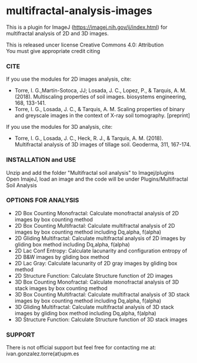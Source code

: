# multifractal-analysis-images

This is a plugin for ImageJ (https://imagej.nih.gov/ij/index.html) for multifractal analysis of 2D and 3D images.

This is released uncer license Creative Commons 4.0: Attribution   
You must give appropriate credit citing

### CITE 
If you use the modules for 2D images analysis, cite:

* Torre, I. G.,Martín-Sotoca, JJ;  Losada, J. C., Lopez, P., & Tarquis, A. M. (2018). Multiscaling properties of soil images. biosystems engineering, 168, 133-141.
* Torre, I. G., Losada, J. C., & Tarquis, A. M. Scaling properties of binary and greyscale images in the context of X-ray soil tomography. [preprint]

If you use the modules for 3D analysis, cite:  
* Torre, I. G., Losada, J. C., Heck, R. J., & Tarquis, A. M. (2018). Multifractal analysis of 3D images of tillage soil. Geoderma, 311, 167-174.


### INSTALLATION and USE

Unzip and add the folder  "Multifractal soil analysis" to Imagej/plugins  
Open ImajeJ, load an image and the code will be under Plugins/Multifractal Soil Analysis


### OPTIONS FOR ANALYSIS

* 2D Box Counting Monofractal: Calculate monofractal analysis of 2D images by box counting method
* 2D Box Counting Multifractal: Calculate multifractal analysis of 2D images by box counting method including Dq,alpha, f(alpha)
* 2D Gliding Multifractal: Calculate multifractal analysis of 2D images by gliding box method including Dq,alpha, f(alpha)
* 2D Lac Conf Entropy: Calculate lacunarity and configuration entropy of 2D B&W images by gliding box method
* 2D Lac Gray: Calculate lacunarity of 2D gray images by gliding box method
* 2D Structure Function: Calculate Structure function of 2D images
* 3D Box Counting Monofractal: Calculate monofractal analysis of 3D stack images by box counting method
* 3D Box Counting Multifractal:  Calculate multifractal analysis of 3D stack images by box counting method including Dq,alpha, f(alpha)
* 3D Gliding Multifractal: Calculate multifractal analysis of 3D stack images by gliding box method including Dq,alpha, f(alpha)
* 3D Structure Function: Calculate Structure function of 3D stack images

### SUPPORT
There is not official support but feel free for contacting me at:  
ivan.gonzalez.torre(at)upm.es


